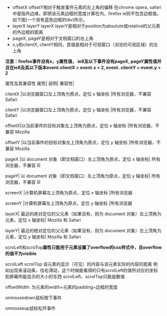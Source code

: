 * offsetX offsetY相对于触发事件元素的左上角的偏移  在chrome opera, safari中是指外边缘，即把该元素边框的宽度计算在内，firefox ie则不包含边框值。如下图(一个具有蓝色边框的div)所示。
* layerX layerY layerX layerY是相对于position为absolute或relative的父元素的外边框的距离
* pageX, pageY是相对于文档窗口的左上角
* x,y和clientX, clientY相同，其值是相对于可视窗口（浏览的可视区域）的左上角

**注意：firefox事件没有x，y属性值， ie8及以下事件没有pageX, pageY属性值并且在ie8及其以下版本event.clientX = event.x + 2, event..clientY = event.y + 2**

属性及其兼容性
属性|	说明|	兼容性|

clientX	|以浏览器窗口左上顶角为原点，定位 x 轴坐标	|所有浏览器，不兼容 Safari

clientY	|以浏览器窗口左上顶角为原点，定位 y 轴坐标	|所有浏览器，不兼容 Safari

offsetX|以当前事件的目标对象左上顶角为原点，定位 x 轴坐标	|所有浏览器，不兼容 Mozilla

offsetY	|以当前事件的目标对象左上顶角为原点，定位 y 轴坐标	|所有浏览器，不兼容 Mozilla

pageX	|以 document 对象（即文档窗口）左上顶角为原点，定位 x 轴坐标|	所有浏览器，不兼容 IE

pageY|	以 document 对象（即文档窗口）左上顶角为原点，定位 y 轴坐标|	所有浏览器，不兼容 IE

screenX	|计算机屏幕左上顶角为原点，定位 x 轴坐标	|所有浏览器

screenY	|计算机屏幕左上顶角为原点，定位 y 轴坐标	|所有浏览器

layerX|	最近的绝对定位的父元素（如果没有，则为 document 对象）左上顶角为元素，定位 x 轴坐标|	Mozilla 和 Safari

layerY|	最近的绝对定位的父元素（如果没有，则为 document 对象）左上顶角为元素，定位 y 轴坐标|	Mozilla 和 Safari

scroLeft和scroTop**属性只能用于元素设置了overflow的css样式中，且overflow的值不为visible**

scrolLeft scrolTop 该元素的显示（可见）的内容与该元素实际的内容的距离    例如出现来滚动条，往右滑动，这个时候能看得的只有scrolLeft的值所对应的坐标到屏幕所能显示的大小的东西
scrolLeft、scrolTop只能是数值

offsetWidth: 为元素的width+元素的padding+边框的宽度



onmousedown鼠标按下事件  

onmouseup鼠标松开事件

